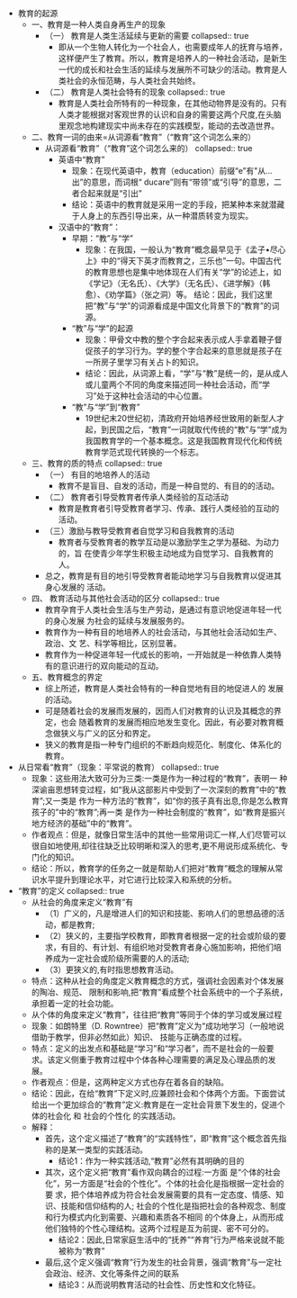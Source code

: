 - 教育的起源
	- 一、教育是一种人类自身再生产的现象
		- （一） 教育是人类生活延续与更新的需要
		  collapsed:: true
			- 即从一个生物人转化为一个社会人，也需要成年人的抚育与培养，这样便产生了教育。所以，教育是培养人的一种社会活动，是新生一代的成长和社会生活的延续与发展所不可缺少的活动。教育是人类社会的永恒范畴，与人类社会共始终。
		- （二） 教育是人类社会特有的现象
		  collapsed:: true
			- 教育是人类社会所特有的一种现象，在其他动物界是没有的。只有人类才能根据对客观世界的认识和自身的需要这两个尺度,在头脑里观念地构建现实中尚未存在的实践模型，能动的去改造世界。
	- 二、教育一词的由来=从词源看“教育”（“教育”这个词怎么来的）
		- 从词源看“教育”（“教育”这个词怎么来的）
		  collapsed:: true
			- 英语中“教育”
				- 现象：在现代英语中，教育（education）前缀“e”有"从... 出”的意思，而词根“ ducare”则有“带领”或“引导”的意思，二者合起来就是“引出”
				- 结论：英语中的教育就是采用一定的手段，把某种本来就潜藏于人身上的东西引导出来，从一种潜质转变为现实。
			- 汉语中的“教育”：
				- 早期：“教”与“学”
					- 现象：在我国，一般认为“教育”概念最早见于《孟子•尽心上》中的“得天下英才而教育之，三乐也”一句。中国古代的教育思想也是集中地体现在人们有关“学”的论述上，如《学记》（无名氏）、《大学》（无名氏）、《进学解》（韩愈）、《劝学篇》（张之洞）等。
					  结论：因此，我们这里把“教”与“学”的词源看成是中国文化背景下的“教育”的词源。
				- “教”与“学”的起源
					- 现象：甲骨文中教的整个字合起来表示成人手拿着鞭子督促孩子的学习行为。学的整个字合起来的意思就是孩子在一所房子里学习有关占卜的知识。
					- 结论：因此，从词源上看，“学”与“教”是统一的，是从成人或儿童两个不同的角度来描述同一种社会活动，而“学习”处于这种社会活动的中心位置。
				- “教”与“学”到“教育”
					- 19世纪末20世纪初，清政府开始培养经世致用的新型人才起，到民国之后，“教育”一词就取代传统的“教”与“学”成为我国教育学的一个基本概念。这是我国教育现代化和传统教育学范式现代转换的一个标志。
	- 三、教育的质的特点
	  collapsed:: true
		- （一） 有目的地培养人的活动
			- 教育不是盲目、自发的活动，而是一种自觉的、有目的的活动。
		- （二） 教育者引导受教育者传承人类经验的互动活动
			- 教育是教育者引导受教育者学习、传承、践行人类经验的互动的
			  活动。
		- （三）激励与教导受教育者自觉学习和自我教育的活动
			- 教育者与受教育者的教学互动是以激励学生之学为基础、为动力的，旨
			  在使青少年学生积极主动地成为自觉学习、自我教育的人。
		- 总之，教育是有目的地引导受教育者能动地学习与自我教育以促进其身心发展的
		  活动。
	- 四、 教育活动与其他社会活动的区分
	  collapsed:: true
		- 教育孕育于人类社会生活与生产劳动，是通过有意识地促进年轻一代的身心发展
		  为社会的延续与发展服务的。
		- 教育作为一种有目的地培养人的社会活动，与其他社会活动如生产、政治、文
		  艺、科学等相比，区别显著。
		- 教育作为一种促进年轻一代成长的影响，一开始就是一种依靠人类特
		  有的意识进行的双向能动的互动。
	- 五、教育概念的界定
		- 综上所述，教育是人类社会特有的一种自觉地有目的地促进人的
		  发展的活动。
		- 可是随着社会的发展而发展的，因而人们对教育的认识及其概念的界定，也会
		  随着教育的发展而相应地发生变化。因此，有必要对教育概念做狭义与广义的区分和界定。
		- 狭义的教育是指一种专门组织的不断趋向规范化、制度化、体系化的教育。
- 从日常看“教育”（现象：平常说的教育）
  collapsed:: true
	- 现象：这些用法大致可分为三类:一类是作为一种过程的“教育”，表明一
	  种深谕亩思想转变过程，如“我从这部影片中受到了一次深刻的教育”中的“教育”;又一类是
	  作为一种方法的“教育”，如“你的孩子真有出息,你是怎么教育孩子的”中的“教育”;再一类
	  是作为一种社会制度的“教育”，如“教育是振兴地方经济的基础”中的“教育”。
	- 作者观点：但是，就像日常生活中的其他一些常用词汇一样,人们尽管可以很自如地使用,却往往缺乏比较明晰和深入的思考,更不用说形成系统化、专门化的知识。
	- 结论：所以，教育学的任务之一就是帮助人们把对“教育”概念的理解从常识水平提升到理论水平，对它进行比较深入和系统的分析。
- “教育”的定义
  collapsed:: true
	- 从社会的角度来定义“教育”有
		- （1）广义的，凡是增进人们的知识和技能、影响人们的思想品德的活动，都是教育;
		- （2）狭义的，主要指学校教育，即教育者根据一定的社会或阶级的要求，有目的、有计划、有组织地对受教育者身心施加影响，把他们培养成为一定社会或阶级所需要的人的活动;
		- （3）更狭义的,有时指思想教育活动。
	- 特点：这种从社会的角度定义教育概念的方式，强调社会因素对个体发展的陶冶、规范、 限制和影响,把“教育”看成整个社会系统中的一个子系统，承担着一定的社会功能。
	- 从个体的角度来定义“教育”，往往把“教育”等同于个体的学习或发展过程
	- 现象：如朗特里（D. Rowntree）把“教育”定义为“成功地学习（一般地说借助于教学，但非必然如此）知识、 技能与正确态度的过程。
	- 特点：定义的出发点和基础是“学习”和“学习者”，而不是社会的一般要求。该定义侧重于教育过程中个体各种心理需要的满足及心理品质的发展。
	- 作者观点：但是，这两种定义方式也存在着各自的缺陷。
	- 结论：因此，在给“教育”下定义时,应兼顾社会和个体两个方面。下面尝试给出一个更加综合的“教育”定义:教育是在一定社会背景下发生的，促进个体的社会化 和 社会的个性化 的实践活动。
	- 解释：
		- 首先，这个定义描述了“教育”的“实践特性”，即“教育”这个概念首先指称的是某一类型的实践活动。
			- 结论1：作为一种实践活动,“教育”必然有其明确的目的
		- 其次，这个定义把“教育”看作双向耦合的过程:一方面
		  是“个体的社会化”，另一方面是“社会的个性化”。个体的社会化是指根据一定社会的要
		  求，把个体培养成为符合社会发展需要的具有一定态度、情感、知识、技能和信仰结构的人;
		  社会的个性化是指把社会的各种观念、制度和行为模式内化到需要、兴趣和素质各不相同
		  的个体身上，从而形成他们独特的个性心理结构。这两个过程是互为前提、密不可分的。
			- 结论2：因此,日常家庭生活中的“抚养”“养育”行为严格来说就不能被称为“教育”
		- 最后,这个定义强调“教育”行为发生的社会背景，强调“教育”与一定社会政治、经济、文化等条件之间的联系
			- 结论3：从而说明教育活动的社会性、历史性和文化特征。